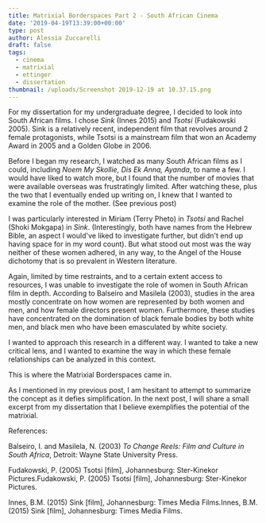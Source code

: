 ```yaml
---
title: Matrixial Borderspaces Part 2 - South African Cinema
date: '2019-04-19T13:39:00+00:00'
type: post
author: Alessia Zuccarelli
draft: false
tags:
  - cinema
  - matrixial
  - ettinger
  - dissertation
thumbnail: /uploads/Screenshot 2019-12-19 at 10.37.15.png
---
```

For my dissertation for my undergraduate degree, I decided to look into South African films. I chose *Sink* (Innes 2015) and *Tsotsi* (Fudakowski 2005). Sink is a relatively recent, independent film that revolves around 2 female protagonists, while Tsotsi is a mainstream film that won an Academy Award in 2005 and a Golden Globe in 2006.

Before I began my research, I watched as many South African films as I could, including *Noem My Skollie, Dis Ek Anna, Ayanda*, to name a few. I would have liked to watch more, but I found that the number of movies that were available overseas was frustratingly limited. After watching these, plus the two that I eventually ended up writing on, I knew that I wanted to examine the role of the mother. (See previous post)

I was particularly interested in Miriam (Terry Pheto) in *Tsotsi* and Rachel (Shoki Mokgapa) in *Sink*. (Interestingly, both have names from the Hebrew Bible, an aspect I would've liked to investigate further, but didn't end up having space for in my word count). But what stood out most was the way neither of these women adhered, in any way, to the Angel of the House dichotomy that is so prevalent in Western literature.

Again, limited by time restraints, and to a certain extent access to resources, I was unable to investigate the role of women in South African film in depth. According to Balseiro and Masilela (2003), studies in the area mostly concentrate on how women are represented by both women and men, and how female directors present women. Furthermore, these studies have concentrated on the domination of black female bodies by both white men, and black men who have been emasculated by white society.

I wanted to approach this research in a different way. I wanted to take a new critical lens, and I wanted to examine the way in which these female relationships can be analyzed in this context. 

This is where the Matrixial Borderspaces came in. 

As I mentioned in my previous post, I am hesitant to attempt to summarize the concept as it defies simplification. In the next post, I will share a small excerpt from my dissertation that I believe exemplifies the potential of the matrixial.

References:

Balseiro, I. and Masilela, N. (2003) *To Change Reels: Film and Culture in South Africa*, Detroit: Wayne State University Press.

Fudakowski, P. (2005) Tsotsi \[film], Johannesburg: Ster-Kinekor Pictures.Fudakowski, P. (2005) Tsotsi \[film], Johannesburg: Ster-Kinekor Pictures.

Innes, B.M. (2015) Sink \[film], Johannesburg: Times Media Films.Innes, B.M. (2015) Sink \[film], Johannesburg: Times Media Films.
